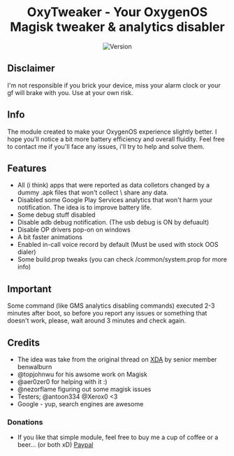 <h1 align="center">OxyTweaker - Your OxygenOS Magisk tweaker & analytics disabler</h1>
<div align="center">
  <!-- Version -->
    <img src="https://img.shields.io/badge/Version-Stable-green"
      alt="Version" />
</div>

## Disclaimer
I'm not responsible if you brick your device, miss your alarm clock or your gf will brake with you. Use at your own risk.

## Info
The module created to make your OxygenOS experience slightly better. I hope you'll notice a bit more battery efficiency and overall fluidity.
Feel free to contact me if you'll face any issues, i'll try to help and solve them.

## Features
- All (i think) apps that were reported as data colletors changed by a dummy .apk files that won't collect \ share any data.
- Disabled some Google Play Services analytics that won't harm your notification. The idea is to improve battery life.
- Some debug stuff disabled
- Disable adb debug notification. (The usb debug is ON by defuault)
- Disable OP drivers pop-on on windows
- A bit faster animations
- Enabled in-call voice record by default (Must be used with stock OOS dialer)
- Some build.prop tweaks (you can check /common/system.prop for more info)

## Important
Some command (like GMS analytics disabling commands) executed 2-3 minutes after boot, so before you report any issues or something that doesn't work, please, wait around 3 minutes and check again.

## Credits
- The idea was take from the original thread on [XDA](https://forum.xda-developers.com/oneplus-5/themes/magisk-oneplus-analytics-disabler-t3686636) by senior member benwalburn 
- @topjohnwu for his awsome work on Magisk
- @aer0zer0 for helping with it :)
- @nezorflame figuring out some magisk issues
- Testers; @antoon334  @Xerox0 <3
- Google - yup, search engines are awesome

### Donations
- If you like that simple module, feel free to buy me a cup of coffee or a beer... (or both xD)
[Paypal](https://www.paypal.me/baadnwz)
